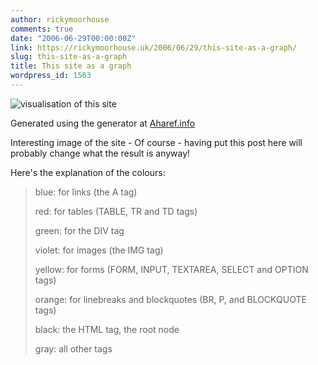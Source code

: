 ```yaml
---
author: rickymoorhouse
comments: true
date: "2006-06-29T00:00:00Z"
link: https://rickymoorhouse.uk/2006/06/29/this-site-as-a-graph/
slug: this-site-as-a-graph
title: This site as a graph
wordpress_id: 1563
---
```


![visualisation of this site](http://www.samespirit.net/ricky/resize.asp?width=400&path=/ricky/images/siteasgraph-ricky.png)  


Generated using the generator at [Aharef.info](http://www.aharef.info/2006/05/websites_as_graphs.htm)  







Interesting image of the site - Of course - having put this post here will probably change what the result is anyway!




Here's the explanation of the colours:


<blockquote>
blue: for links (the A tag)  

red: for tables (TABLE, TR and TD tags)  

green: for the DIV tag  

violet: for images (the IMG tag)  

yellow: for forms (FORM, INPUT, TEXTAREA, SELECT and OPTION tags)  

orange: for linebreaks and blockquotes (BR, P, and BLOCKQUOTE tags)  

black: the HTML tag, the root node  

gray: all other tags
</blockquote>



